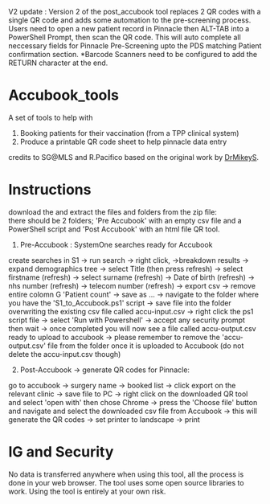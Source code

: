 V2 update :  Version 2 of the post_accubook tool replaces 2 QR codes with a single QR code and adds some automation to the pre-screening process. Users need to open a new patient record in Pinnacle then ALT-TAB into a PowerShell Prompt, then scan the QR code.  This will auto complete all neccessary fields for Pinnacle Pre-Screening upto the PDS matching Patient confirmation section.
*Barcode Scanners need to be configured to add the RETURN character at the end.

# Accubook_tools

A set of tools to help with
1. Booking patients for their vaccination (from a TPP clinical system)
2. Produce a printable QR code sheet to help pinnacle data entry

credits to 
SG@MLS and R.Pacifico based on the original work by [DrMikeyS](https://github.com/DrMikeyS/COVIDVaccinePatientSlips).


# Instructions

download the and extract the files and folders from the zip file:  
there should be 2 folders; 'Pre Accubook' with an empty csv file and a PowerShell script and 'Post Accubook' with an html file QR tool.

1. Pre-Accubook : SystemOne searches ready for Accubook

create searches in S1 -> run search -> right click, ->breakdown results -> expand demographics tree -> select Title (then press refresh)
-> select firstname (refresh) -> select surname (refresh) -> Date of birth (refresh) -> nhs number (refresh) -> telecom number (refresh) 
-> export csv -> remove entire colomn G  'Patient count' -> save as ... 
-> navigate to the folder where you have the 'S1_to_Accubook.ps1' script
-> save file into the folder overwriting the existing csv file called accu-input.csv 
-> right click the ps1 script file -> select 'Run with Powershell' 
-> accept any security prompt then wait -> once completed you will now see a file called accu-output.csv ready to upload to accubook 
-> please remember to remove the 'accu-output.csv' file from the folder once it is uploaded to Accubook (do not delete the accu-input.csv though)


2. Post-Accubook  -> generate QR codes for Pinnacle:

go to accubook -> surgery name -> booked list -> click export on the relevant clinic -> save file to PC 
-> right click on the downloaded QR tool and select 'open with' then chose Chrome 
-> press the 'Choose file' button and navigate and select the downloaded csv file from Accubook 
-> this will generate the QR codes -> set printer to landscape -> print


# IG and Security

No data is transferred anywhere when using this tool, all the process is done in your web browser. The tool uses some open source libraries to work. Using the tool is entirely at your own risk.

